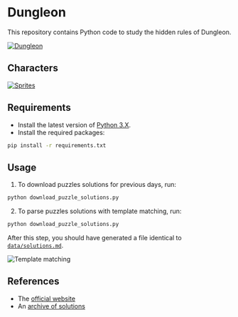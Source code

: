 # Dungleon

This repository contains Python code to study the hidden rules of Dungleon.

[![Dungleon][img-cover]][game]

## Characters

[![Sprites][img-sprites]][img-sprites-original]

## Requirements

- Install the latest version of [Python 3.X][python-download].
- Install the required packages:

```bash
pip install -r requirements.txt
```

## Usage

1) To download puzzles solutions for previous days, run:

```bash
python download_puzzle_solutions.py 
```

2) To parse puzzles solutions with template matching, run:

```bash
python download_puzzle_solutions.py 
```

After this step, you should have generated a file identical to [`data/solutions.md`][solutions-markdown].

![Template matching][template-matching]

## References

- The [official website][game]
- An [archive of solutions][solutions]

[python-download]: <https://www.python.org/downloads/>
[game]: <https://www.dungleon.com/>
[solutions]: <https://public.amplenote.com/v9pKb8k54NRetqnjUodLsFKF>
[img-cover]: <https://github.com/woctezuma/dungleon/wiki/img/cover.png>
[img-sprites]: <https://github.com/woctezuma/dungleon/wiki/img/sprites/big.png>
[img-sprites-original]: <https://www.dungleon.com/images/elements/big/sprites.png>
[template-matching]: <https://github.com/woctezuma/dungleon/wiki/img/template_matching.png>
[solutions-markdown]: <data/solutions.md>
